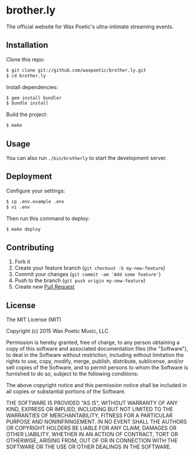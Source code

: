 # brother.ly

The official website for Wax Poetic's ultra-intimate streaming events.

## Installation

Clone this repo:

```bash
$ git clone git://github.com/waxpoetic/brother.ly.git
$ cd brother.ly
```

Install dependencies:

```bash
$ gem install bundler
$ bundle install
```

Build the project:

```bash
$ make
```

## Usage

You can also run `./bin/brotherly` to start the development server.

## Deployment

Configure your settings:

```bash
$ cp .env.example .env
$ vi .env
```

Then run this command to deploy:

```bash
$ make deploy
```

## Contributing

1. Fork it
2. Create your feature branch (`git checkout -b my-new-feature`)
3. Commit your changes (`git commit -am 'Add some feature'`)
4. Push to the branch (`git push origin my-new-feature`)
5. Create new [Pull Request](../../pull/new/master)

## License

The MIT License (MIT)

Copyright (c) 2015 Wax Poetic Music, LLC

Permission is hereby granted, free of charge, to any person obtaining a copy
of this software and associated documentation files (the "Software"), to deal
in the Software without restriction, including without limitation the rights
to use, copy, modify, merge, publish, distribute, sublicense, and/or sell
copies of the Software, and to permit persons to whom the Software is
furnished to do so, subject to the following conditions:

The above copyright notice and this permission notice shall be included in
all copies or substantial portions of the Software.

THE SOFTWARE IS PROVIDED "AS IS", WITHOUT WARRANTY OF ANY KIND, EXPRESS OR
IMPLIED, INCLUDING BUT NOT LIMITED TO THE WARRANTIES OF MERCHANTABILITY,
FITNESS FOR A PARTICULAR PURPOSE AND NONINFRINGEMENT. IN NO EVENT SHALL THE
AUTHORS OR COPYRIGHT HOLDERS BE LIABLE FOR ANY CLAIM, DAMAGES OR OTHER
LIABILITY, WHETHER IN AN ACTION OF CONTRACT, TORT OR OTHERWISE, ARISING FROM,
OUT OF OR IN CONNECTION WITH THE SOFTWARE OR THE USE OR OTHER DEALINGS IN
THE SOFTWARE.

